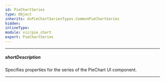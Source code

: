```yaml
---
id: PieChartSeries
type: Object
inherits: dxPieChartSeriesTypes.CommonPieChartSeries
hidden: 
inlineType: 
module: viz/pie_chart
export: PieChartSeries
---
```

---
##### shortDescription
Specifies properties for the series of the PieChart UI component.

---
